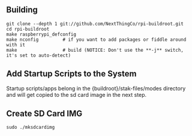 
Building
--------

	git clone --depth 1 git://github.com/NextThingCo/rpi-buildroot.git
	cd rpi-buildroot
	make raspberrypi_defconfig
	make nconfig         # if you want to add packages or fiddle around with it
	make                 # build (NOTICE: Don't use the **-j** switch, it's set to auto-detect)


Add Startup Scripts to the System
---------------------------------
Startup scripts/apps belong in the {buildroot}/stak-files/modes directory and will get copied
to the sd card image in the next step.


Create SD Card IMG
------------------
	sudo ./mksdcardimg



